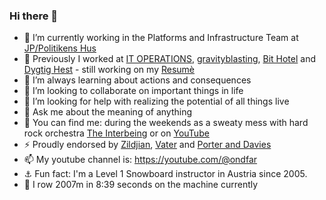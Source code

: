 ### Hi there 👋

- 🔭 I’m currently working in the Platforms and Infrastructure Team at [JP/Politikens Hus](https://jppol.dk) 
- 🐎 Previously I worked at [IT OPERATIONS](https://itoperations.dk), [gravityblasting](https://gravityblasting.com), [Bit Hotel](https://bithotel.net) and [Dygtig Hest](https://dygtighest.dk) - still working on my [Resumè](https://github.com/Kristoffer/Kristoffer/blob/main/CV.md)
- 🌱 I’m always learning about actions and consequences
- 👯 I’m looking to collaborate on important things in life
- 🤔 I’m looking for help with realizing the potential of all things live
- 💬 Ask me about the meaning of anything
- 🥁 You can find me: during the weekends as a sweaty mess with hard rock orchestra [The Interbeing](https://theinterbeing.com) or on [YouTube](https://www.youtube.com/user/THEINTERBEING)
- ⚡ Proudly endorsed by [Zildjian](https://zildjian.com), [Vater](https://www.vater.com) and [Porter and Davies](https://www.porteranddavies.co.uk)
- 📫 My youtube channel is: https://youtube.com/@ondfar 
- ⚓️ Fun fact: I'm a Level 1 Snowboard instructor in Austria since 2005.
- 🛶 I row 2007m in 8:39 seconds on the machine currently 
